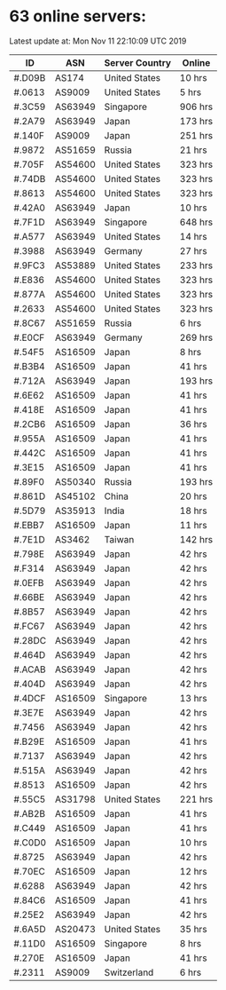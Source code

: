 # 63 online servers:

Latest update at: Mon Nov 11 22:10:09 UTC 2019

| ID | ASN | Server Country | Online |
| -- | --- | -------------- | ------ |
| #.D09B | AS174 | United States | 10 hrs |
| #.0613 | AS9009 | United States | 5 hrs |
| #.3C59 | AS63949 | Singapore | 906 hrs |
| #.2A79 | AS63949 | Japan | 173 hrs |
| #.140F | AS9009 | Japan | 251 hrs |
| #.9872 | AS51659 | Russia | 21 hrs |
| #.705F | AS54600 | United States | 323 hrs |
| #.74DB | AS54600 | United States | 323 hrs |
| #.8613 | AS54600 | United States | 323 hrs |
| #.42A0 | AS63949 | Japan | 10 hrs |
| #.7F1D | AS63949 | Singapore | 648 hrs |
| #.A577 | AS63949 | United States | 14 hrs |
| #.3988 | AS63949 | Germany | 27 hrs |
| #.9FC3 | AS53889 | United States | 233 hrs |
| #.E836 | AS54600 | United States | 323 hrs |
| #.877A | AS54600 | United States | 323 hrs |
| #.2633 | AS54600 | United States | 323 hrs |
| #.8C67 | AS51659 | Russia | 6 hrs |
| #.E0CF | AS63949 | Germany | 269 hrs |
| #.54F5 | AS16509 | Japan | 8 hrs |
| #.B3B4 | AS16509 | Japan | 41 hrs |
| #.712A | AS63949 | Japan | 193 hrs |
| #.6E62 | AS16509 | Japan | 41 hrs |
| #.418E | AS16509 | Japan | 41 hrs |
| #.2CB6 | AS16509 | Japan | 36 hrs |
| #.955A | AS16509 | Japan | 41 hrs |
| #.442C | AS16509 | Japan | 41 hrs |
| #.3E15 | AS16509 | Japan | 41 hrs |
| #.89F0 | AS50340 | Russia | 193 hrs |
| #.861D | AS45102 | China | 20 hrs |
| #.5D79 | AS35913 | India | 18 hrs |
| #.EBB7 | AS16509 | Japan | 11 hrs |
| #.7E1D | AS3462 | Taiwan | 142 hrs |
| #.798E | AS63949 | Japan | 42 hrs |
| #.F314 | AS63949 | Japan | 42 hrs |
| #.0EFB | AS63949 | Japan | 42 hrs |
| #.66BE | AS63949 | Japan | 42 hrs |
| #.8B57 | AS63949 | Japan | 42 hrs |
| #.FC67 | AS63949 | Japan | 42 hrs |
| #.28DC | AS63949 | Japan | 42 hrs |
| #.464D | AS63949 | Japan | 42 hrs |
| #.ACAB | AS63949 | Japan | 42 hrs |
| #.404D | AS63949 | Japan | 42 hrs |
| #.4DCF | AS16509 | Singapore | 13 hrs |
| #.3E7E | AS63949 | Japan | 42 hrs |
| #.7456 | AS63949 | Japan | 42 hrs |
| #.B29E | AS16509 | Japan | 41 hrs |
| #.7137 | AS63949 | Japan | 42 hrs |
| #.515A | AS63949 | Japan | 42 hrs |
| #.8513 | AS16509 | Japan | 42 hrs |
| #.55C5 | AS31798 | United States | 221 hrs |
| #.AB2B | AS16509 | Japan | 41 hrs |
| #.C449 | AS16509 | Japan | 41 hrs |
| #.C0D0 | AS16509 | Japan | 10 hrs |
| #.8725 | AS63949 | Japan | 42 hrs |
| #.70EC | AS16509 | Japan | 12 hrs |
| #.6288 | AS63949 | Japan | 42 hrs |
| #.84C6 | AS16509 | Japan | 41 hrs |
| #.25E2 | AS63949 | Japan | 42 hrs |
| #.6A5D | AS20473 | United States | 35 hrs |
| #.11D0 | AS16509 | Singapore | 8 hrs |
| #.270E | AS16509 | Japan | 41 hrs |
| #.2311 | AS9009 | Switzerland | 6 hrs |

